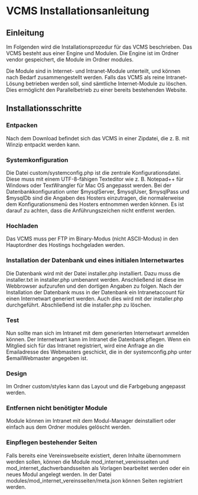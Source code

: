 VCMS Installationsanleitung
===========================

Einleitung
----------
Im Folgenden wird die Installationsprozedur für das VCMS beschrieben. Das VCMS besteht aus einer Engine und Modulen. Die Engine ist im Ordner vendor gespeichert, die Module im Ordner modules. 

Die Module sind in Internet- und Intranet-Module unterteilt, und können nach Bedarf zusammengestellt werden. Falls das VCMS als reine Intranet-Lösung betrieben werden soll, sind sämtliche Internet-Module zu löschen. Dies ermöglicht den Parallelbetrieb zu einer bereits bestehenden Website.


Installationsschritte
---------------------

### Entpacken

Nach dem Download befindet sich das VCMS in einer Zipdatei, die z. B. mit Winzip entpackt werden kann.

### Systemkonfiguration

Die Datei custom/systemconfig.php ist die zentrale Konfigurationsdatei. Diese muss mit einem UTF-8-fähigen Texteditor wie z. B. Notepad++ für Windows oder TextWrangler für Mac OS angepasst werden. Bei der Datenbankkonfiguration unter $mysqlServer, $mysqlUser, $mysqlPass und $mysqlDb sind die Angaben des Hosters einzutragen, die normalerweise dem Konfigurationsmenü des Hosters entnommen werden können. Es ist darauf zu achten, dass die Anführungszeichen nicht entfernt werden.

### Hochladen

Das VCMS muss per FTP im Binary-Modus (nicht ASCII-Modus) in den Hauptordner des Hostings hochgeladen werden.

### Installation der Datenbank und eines initialen Internetwartes

Die Datenbank wird mit der Datei installer.php installiert. Dazu muss die installer.txt in installer.php umbenannt werden. Anschließend ist diese im Webbrowser aufzurufen und den dortigen Angaben zu folgen. Nach der Installation der Datenbank muss in der Datenbank ein Intranetaccount für einen Internetwart generiert werden. Auch dies wird mit der installer.php durchgeführt. Abschließend ist die installer.php zu löschen.

### Test

Nun sollte man sich im Intranet mit dem generierten Internetwart anmelden können. Der Internetwart kann im Intranet die Datenbank pflegen. Wenn ein Mitglied sich für das Intranet registriert, wird eine Anfrage an die Emailadresse des Webmasters geschickt, die in der systemconfig.php unter $emailWebmaster angegeben ist.

### Design

Im Ordner custom/styles kann das Layout und die Farbgebung angepasst werden.

### Entfernen nicht benötigter Module

Module können im Intranet mit dem Modul-Manager deinstalliert oder einfach aus dem Ordner modules gelöscht werden.

### Einpflegen bestehender Seiten

Falls bereits eine Vereinswebseite existiert, deren Inhalte übernommern werden sollen, können die Module mod_internet_vereinsseiten und mod_internet_dachverbandsseiten als Vorlagen bearbeitet werden oder ein neues Modul angelegt werden. In der Datei modules/mod_internet_vereinsseiten/meta.json können Seiten registriert werden.